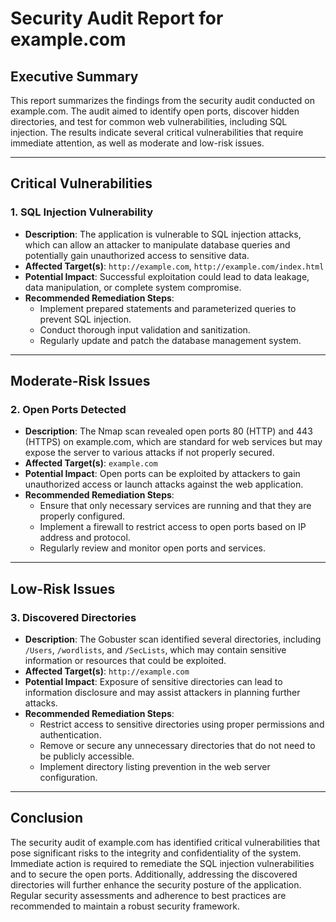 # Security Audit Report for example.com

## Executive Summary
This report summarizes the findings from the security audit conducted on example.com. The audit aimed to identify open ports, discover hidden directories, and test for common web vulnerabilities, including SQL injection. The results indicate several critical vulnerabilities that require immediate attention, as well as moderate and low-risk issues.

---

## Critical Vulnerabilities

### 1. SQL Injection Vulnerability
- **Description**: The application is vulnerable to SQL injection attacks, which can allow an attacker to manipulate database queries and potentially gain unauthorized access to sensitive data.
- **Affected Target(s)**: `http://example.com`, `http://example.com/index.html`
- **Potential Impact**: Successful exploitation could lead to data leakage, data manipulation, or complete system compromise.
- **Recommended Remediation Steps**:
  - Implement prepared statements and parameterized queries to prevent SQL injection.
  - Conduct thorough input validation and sanitization.
  - Regularly update and patch the database management system.

---

## Moderate-Risk Issues

### 2. Open Ports Detected
- **Description**: The Nmap scan revealed open ports 80 (HTTP) and 443 (HTTPS) on example.com, which are standard for web services but may expose the server to various attacks if not properly secured.
- **Affected Target(s)**: `example.com`
- **Potential Impact**: Open ports can be exploited by attackers to gain unauthorized access or launch attacks against the web application.
- **Recommended Remediation Steps**:
  - Ensure that only necessary services are running and that they are properly configured.
  - Implement a firewall to restrict access to open ports based on IP address and protocol.
  - Regularly review and monitor open ports and services.

---

## Low-Risk Issues

### 3. Discovered Directories
- **Description**: The Gobuster scan identified several directories, including `/Users`, `/wordlists`, and `/SecLists`, which may contain sensitive information or resources that could be exploited.
- **Affected Target(s)**: `http://example.com`
- **Potential Impact**: Exposure of sensitive directories can lead to information disclosure and may assist attackers in planning further attacks.
- **Recommended Remediation Steps**:
  - Restrict access to sensitive directories using proper permissions and authentication.
  - Remove or secure any unnecessary directories that do not need to be publicly accessible.
  - Implement directory listing prevention in the web server configuration.

---

## Conclusion
The security audit of example.com has identified critical vulnerabilities that pose significant risks to the integrity and confidentiality of the system. Immediate action is required to remediate the SQL injection vulnerabilities and to secure the open ports. Additionally, addressing the discovered directories will further enhance the security posture of the application. Regular security assessments and adherence to best practices are recommended to maintain a robust security framework.